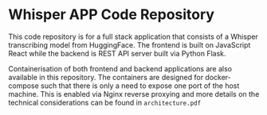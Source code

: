 # Whisper APP Code Repository 

This code repository is for a full stack application that consists of a Whisper transcribing model from HuggingFace. The frontend is built on JavaScript React while the backend is REST API server built via Python Flask. 

Containerisation of both frontend and backend applications are also available in this repository. The containers are designed for docker-compose such that there is only a need to expose one port of the host machine. This is enabled via Nginx reverse proxying and more details on the technical considerations can be found in `architecture.pdf`
